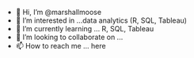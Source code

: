 - 👋 Hi, I’m @marshallmoose
- 👀 I’m interested in ...data analytics (R, SQL, Tableau)
- 🌱 I’m currently learning ... R, SQL, Tableau
- 💞️ I’m looking to collaborate on ...
- 📫 How to reach me ... here

<!---
marshallmoose/marshallmoose is a ✨ special ✨ repository because its `README.md` (this file) appears on your GitHub profile.
You can click the Preview link to take a look at your changes.
--->
